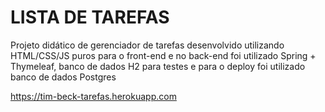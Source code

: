 # LISTA DE TAREFAS
Projeto didático de gerenciador de tarefas desenvolvido utilizando HTML/CSS/JS puros para o front-end e no back-end foi utilizado Spring + Thymeleaf, banco de dados H2 para testes e para o deploy foi utilizado banco de dados Postgres

https://tim-beck-tarefas.herokuapp.com
